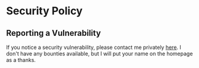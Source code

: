 # Security Policy

## Reporting a Vulnerability

If you notice a security vulnerability, please contact me privately <a href="https://evansu.cc/#contacts">here</a>. I don't have any bounties available, but I will put your name on the homepage as a thanks.
